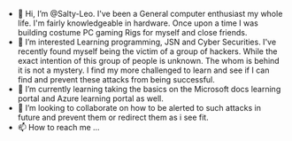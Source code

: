 - 👋 Hi, I’m @Salty-Leo. I've been a General computer enthusiast my whole life. I'm fairly knowledgeable in hardware. Once upon a time I was building costume PC gaming Rigs for myself and close friends. 
- 👀 I’m interested Learning programming, JSN and Cyber Securities. I've recently found myself being the victim of a group of hackers. While the exact intention of this group of people is unknown. The whom is behind it is not a mystery. I find my more challenged to learn and see if I can find and prevent these attacks from being successful. 
- 🌱 I’m currently learning taking the basics on the Microsoft docs learning portal and Azure learning portal as well.
- 💞️ I’m looking to collaborate on how to be alerted to such attacks in future and prevent them or redirect them as i see fit.
- 📫 How to reach me ...


<!---
Salty-Leo/Salty-Leo is a ✨ special ✨ repository because its `README.md` (this file) appears on your GitHub profile.
You can click the Preview link to take a look at your changes.
--->
